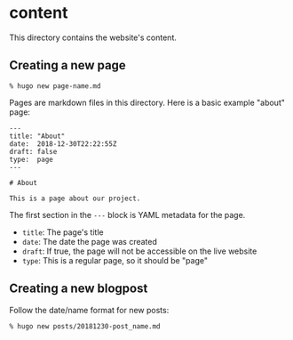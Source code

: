 # content

This directory contains the website's content.

## Creating a new page

```
% hugo new page-name.md
```

Pages are markdown files in this directory. Here is a basic example "about"
page:

```
---
title: "About"
date:  2018-12-30T22:22:55Z
draft: false
type:  page
---

# About

This is a page about our project.
```

The first section in the `---` block is YAML metadata for the page.

* `title`: The page's title
* `date`: The date the page was created
* `draft`: If true, the page will not be accessible on the live website
* `type`: This is a regular page, so it should be "page"

## Creating a new blogpost

Follow the date/name format for new posts:

```
% hugo new posts/20181230-post_name.md
```

